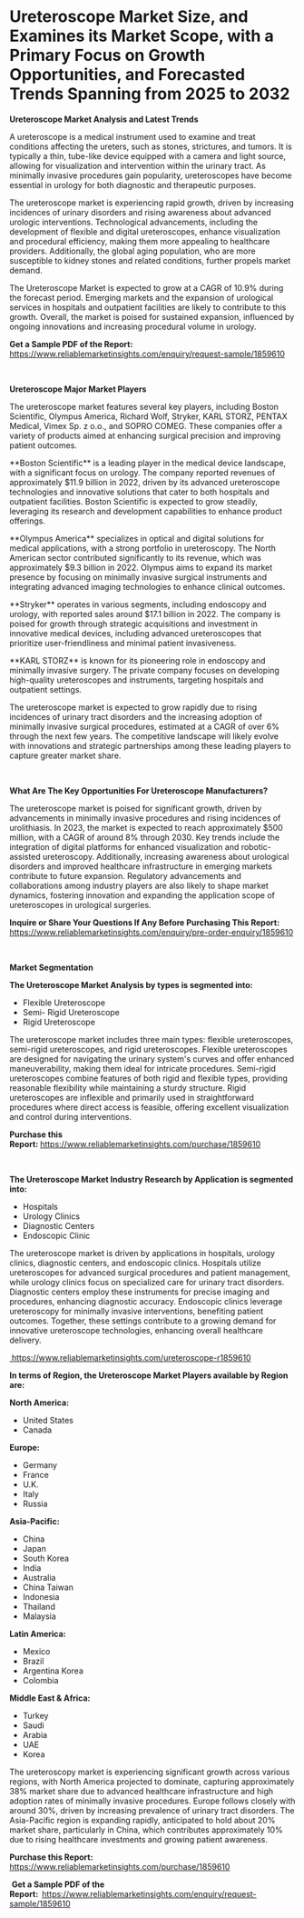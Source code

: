 <p><h1>Ureteroscope Market Size, and Examines its Market Scope, with a Primary Focus on Growth Opportunities, and Forecasted Trends Spanning from 2025 to 2032</h1></p><p><strong>Ureteroscope Market Analysis and Latest Trends</strong></p>
<p><p>A ureteroscope is a medical instrument used to examine and treat conditions affecting the ureters, such as stones, strictures, and tumors. It is typically a thin, tube-like device equipped with a camera and light source, allowing for visualization and intervention within the urinary tract. As minimally invasive procedures gain popularity, ureteroscopes have become essential in urology for both diagnostic and therapeutic purposes.</p><p>The ureteroscope market is experiencing rapid growth, driven by increasing incidences of urinary disorders and rising awareness about advanced urologic interventions. Technological advancements, including the development of flexible and digital ureteroscopes, enhance visualization and procedural efficiency, making them more appealing to healthcare providers. Additionally, the global aging population, who are more susceptible to kidney stones and related conditions, further propels market demand.</p><p>The Ureteroscope Market is expected to grow at a CAGR of 10.9% during the forecast period. Emerging markets and the expansion of urological services in hospitals and outpatient facilities are likely to contribute to this growth. Overall, the market is poised for sustained expansion, influenced by ongoing innovations and increasing procedural volume in urology.</p></p>
<p><strong>Get a Sample PDF of the Report:&nbsp;</strong> <a href="https://www.reliablemarketinsights.com/enquiry/request-sample/1859610?utm_campaign=3363&utm_medium=2&utm_source=Github&utm_content=ia&utm_term=13042025&utm_id=ureteroscope">https://www.reliablemarketinsights.com/enquiry/request-sample/1859610</a></p>
<p>&nbsp;</p>
<p><strong>Ureteroscope Major Market Players</strong></p>
<p><p>The ureteroscope market features several key players, including Boston Scientific, Olympus America, Richard Wolf, Stryker, KARL STORZ, PENTAX Medical, Vimex Sp. z o.o., and SOPRO COMEG. These companies offer a variety of products aimed at enhancing surgical precision and improving patient outcomes.</p><p>**Boston Scientific** is a leading player in the medical device landscape, with a significant focus on urology. The company reported revenues of approximately $11.9 billion in 2022, driven by its advanced ureteroscope technologies and innovative solutions that cater to both hospitals and outpatient facilities. Boston Scientific is expected to grow steadily, leveraging its research and development capabilities to enhance product offerings.</p><p>**Olympus America** specializes in optical and digital solutions for medical applications, with a strong portfolio in ureteroscopy. The North American sector contributed significantly to its revenue, which was approximately $9.3 billion in 2022. Olympus aims to expand its market presence by focusing on minimally invasive surgical instruments and integrating advanced imaging technologies to enhance clinical outcomes.</p><p>**Stryker** operates in various segments, including endoscopy and urology, with reported sales around $17.1 billion in 2022. The company is poised for growth through strategic acquisitions and investment in innovative medical devices, including advanced ureteroscopes that prioritize user-friendliness and minimal patient invasiveness.</p><p>**KARL STORZ** is known for its pioneering role in endoscopy and minimally invasive surgery. The private company focuses on developing high-quality ureteroscopes and instruments, targeting hospitals and outpatient settings. </p><p>The ureteroscope market is expected to grow rapidly due to rising incidences of urinary tract disorders and the increasing adoption of minimally invasive surgical procedures, estimated at a CAGR of over 6% through the next few years. The competitive landscape will likely evolve with innovations and strategic partnerships among these leading players to capture greater market share.</p></p>
<p>&nbsp;</p>
<p><strong>What Are The Key Opportunities For Ureteroscope Manufacturers?</strong></p>
<p><p>The ureteroscope market is poised for significant growth, driven by advancements in minimally invasive procedures and rising incidences of urolithiasis. In 2023, the market is expected to reach approximately $500 million, with a CAGR of around 8% through 2030. Key trends include the integration of digital platforms for enhanced visualization and robotic-assisted ureteroscopy. Additionally, increasing awareness about urological disorders and improved healthcare infrastructure in emerging markets contribute to future expansion. Regulatory advancements and collaborations among industry players are also likely to shape market dynamics, fostering innovation and expanding the application scope of ureteroscopes in urological surgeries.</p></p>
<p><strong>Inquire or Share Your Questions If Any Before Purchasing This Report:</strong> <a href="https://www.reliablemarketinsights.com/enquiry/pre-order-enquiry/1859610?utm_campaign=3363&utm_medium=2&utm_source=Github&utm_content=ia&utm_term=13042025&utm_id=ureteroscope">https://www.reliablemarketinsights.com/enquiry/pre-order-enquiry/1859610</a></p>
<p>&nbsp;</p>
<p><strong>Market Segmentation</strong></p>
<p><strong>The Ureteroscope Market Analysis by types is segmented into:</strong></p>
<p><ul><li>Flexible Ureteroscope</li><li>Semi- Rigid Ureteroscope</li><li>Rigid Ureteroscope</li></ul></p>
<p><p>The ureteroscope market includes three main types: flexible ureteroscopes, semi-rigid ureteroscopes, and rigid ureteroscopes. Flexible ureteroscopes are designed for navigating the urinary system's curves and offer enhanced maneuverability, making them ideal for intricate procedures. Semi-rigid ureteroscopes combine features of both rigid and flexible types, providing reasonable flexibility while maintaining a sturdy structure. Rigid ureteroscopes are inflexible and primarily used in straightforward procedures where direct access is feasible, offering excellent visualization and control during interventions.</p></p>
<p><strong>Purchase this Report:&nbsp;</strong><a href="https://www.reliablemarketinsights.com/purchase/1859610?utm_campaign=3363&utm_medium=2&utm_source=Github&utm_content=ia&utm_term=13042025&utm_id=ureteroscope">https://www.reliablemarketinsights.com/purchase/1859610</a></p>
<p>&nbsp;</p>
<p><strong>The Ureteroscope Market Industry Research by Application is segmented into:</strong></p>
<p><ul><li>Hospitals</li><li>Urology Clinics</li><li>Diagnostic Centers</li><li>Endoscopic Clinic</li></ul></p>
<p><p>The ureteroscope market is driven by applications in hospitals, urology clinics, diagnostic centers, and endoscopic clinics. Hospitals utilize ureteroscopes for advanced surgical procedures and patient management, while urology clinics focus on specialized care for urinary tract disorders. Diagnostic centers employ these instruments for precise imaging and procedures, enhancing diagnostic accuracy. Endoscopic clinics leverage ureteroscopy for minimally invasive interventions, benefiting patient outcomes. Together, these settings contribute to a growing demand for innovative ureteroscope technologies, enhancing overall healthcare delivery.</p></p>
<p><a href="https://www.reliablemarketinsights.com/ureteroscope-r1859610?utm_campaign=3363&utm_medium=2&utm_source=Github&utm_content=ia&utm_term=13042025&utm_id=ureteroscope">&nbsp;https://www.reliablemarketinsights.com/ureteroscope-r1859610</a></p>
<p><strong>In terms of Region, the Ureteroscope Market Players available by Region are:</strong></p>
<p>
    <p> <strong> North America: </strong>
        <ul>
            <li>United States</li>
            <li>Canada</li>
        </ul>
        </p> 
    <p> <strong> Europe: </strong>
        <ul>
            <li>Germany</li>
            <li>France</li>
            <li>U.K.</li>
            <li>Italy</li>
            <li>Russia</li>
        </ul>
        </p> 
    <p> <strong> Asia-Pacific: </strong>
        <ul>
            <li>China</li>
            <li>Japan</li>
            <li>South Korea</li>
            <li>India</li>
            <li>Australia</li>
            <li>China Taiwan</li>
            <li>Indonesia</li>
            <li>Thailand</li>
            <li>Malaysia</li>
        </ul>
        </p> 
    <p> <strong> Latin America: </strong>
        <ul>
            <li>Mexico</li>
            <li>Brazil</li>
            <li>Argentina Korea</li>
            <li>Colombia</li>
        </ul>
        </p> 
    <p> <strong> Middle East & Africa: </strong>
        <ul>
            <li>Turkey</li>
            <li>Saudi</li>
            <li>Arabia</li>
            <li>UAE</li>
            <li>Korea</li>
        </ul>
    </p>
    </p>
<p><p>The ureteroscopy market is experiencing significant growth across various regions, with North America projected to dominate, capturing approximately 38% market share due to advanced healthcare infrastructure and high adoption rates of minimally invasive procedures. Europe follows closely with around 30%, driven by increasing prevalence of urinary tract disorders. The Asia-Pacific region is expanding rapidly, anticipated to hold about 20% market share, particularly in China, which contributes approximately 10% due to rising healthcare investments and growing patient awareness.</p></p>
<p><strong>Purchase this Report: </strong><a href="https://www.reliablemarketinsights.com/purchase/1859610?utm_campaign=3363&utm_medium=2&utm_source=Github&utm_content=ia&utm_term=13042025&utm_id=ureteroscope">https://www.reliablemarketinsights.com/purchase/1859610</a></p>
<p>&nbsp;<strong>Get a Sample PDF of the Report:&nbsp;&nbsp;</strong><a href="https://www.reliablemarketinsights.com/enquiry/request-sample/1859610?utm_campaign=3363&utm_medium=2&utm_source=Github&utm_content=ia&utm_term=13042025&utm_id=ureteroscope">https://www.reliablemarketinsights.com/enquiry/request-sample/1859610</a></p>
<p><strong></strong></p>
<p><p></p><p></p><p></p></p>